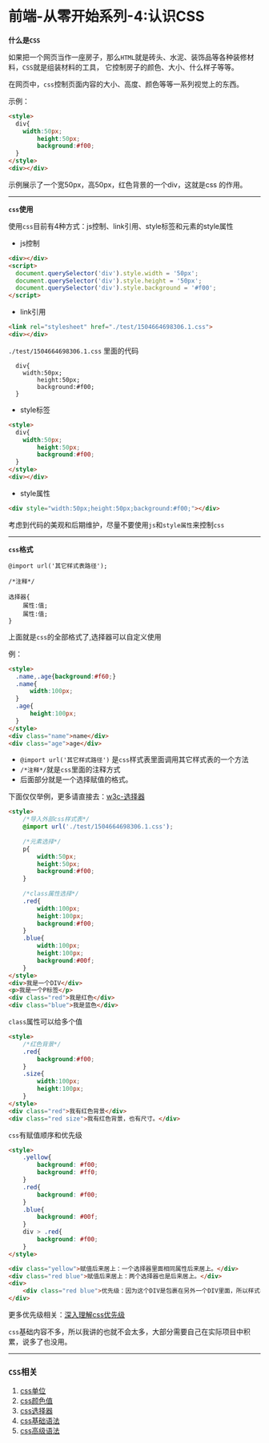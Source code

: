 # 前端-从零开始系列-4:认识CSS

**什么是`CSS`**

如果把一个网页当作一座房子，那么`HTML`就是砖头、水泥、装饰品等各种装修材料，`CSS`就是组装材料的工具，
它控制房子的颜色、大小、什么样子等等。

在网页中，`css`控制页面内容的大小、高度、颜色等等一系列视觉上的东西。

示例：
```html
<style>
  div{
	width:50px;
    	height:50px;
        background:#f00;
  }
</style>
<div></div>
```

示例展示了一个宽50px，高50px，红色背景的一个div，这就是css 的作用。

---

**`css`使用**

使用`css`目前有4种方式：js控制、link引用、style标签和元素的style属性

* js控制
```html
<div></div>
<script>
  document.querySelector('div').style.width = '50px';
  document.querySelector('div').style.height = '50px';
  document.querySelector('div').style.background = '#f00';
</script>
```
* link引用
```html
<link rel="stylesheet" href="./test/1504664698306.1.css">
<div></div>
```

`./test/1504664698306.1.css` 里面的代码
```
  div{
	width:50px;
    	height:50px;
        background:#f00;
  }
```

* style标签
```html
<style>
  div{
	width:50px;
    	height:50px;
        background:#f00;
  }
</style>
<div></div>
```

* style属性
```html
<div style="width:50px;height:50px;background:#f00;"></div>
```

考虑到代码的美观和后期维护，尽量不要使用`js`和`style属性`来控制`css`

---

**`css`格式**

```
@import url('其它样式表路径');

/*注释*/

选择器{
    属性:值;
    属性:值;
}
```
上面就是`css`的全部格式了,选择器可以自定义使用

例：

```html
<style>
  .name,.age{background:#f60;}
  .name{
      width:100px;
  }
  .age{
      height:100px;
  }
</style>
<div class="name">name</div>
<div class="age">age</div>
```


* `@import url('其它样式路径')` 是`css`样式表里面调用其它样式表的一个方法
* `/*注释*/`就是`css`里面的注释方式
* 后面部分就是一个选择赋值的格式。

下面仅仅举例，更多请直接去：[w3c-选择器](http://www.w3school.com.cn/cssref/css_selectors.asp)

```html
<style>
	/*导入外部css样式表*/
    @import url('./test/1504664698306.1.css');
    
    /*元素选择*/
    p{
    	width:50px;
        height:50px;
        background:#f00;
    }
    
    /*class属性选择*/
    .red{
    	width:100px;
        height:100px;
        background:#f00;
    }
    .blue{
    	width:100px;
        height:100px;
        background:#00f;
    }
</style>
<div>我是一个DIV</div>
<p>我是一个P标签</p>
<div class="red">我是红色</div>
<div class="blue">我是蓝色</div>
```

`class`属性可以给多个值

```html
<style>
	/*红色背景*/
    .red{
    	background:#f00;
    }
    .size{
    	width:100px;
        height:100px;
    }
</style>
<div class="red">我有红色背景</div>
<div class="red size">我有红色背景，也有尺寸。</div>
```

`css`有赋值顺序和优先级

```html
<style>
    .yellow{
        background: #f00;
        background: #ff0;
    }
    .red{
        background: #f00;
    }
    .blue{
        background: #00f;
    }
    div > .red{
        background: #f00;
    }
</style>

<div class="yellow">赋值后来居上：一个选择器里面相同属性后来居上。</div>
<div class="red blue">赋值后来居上：两个选择器也是后来居上。</div>
<div>
    <div class="red blue">优先级：因为这个DIV是包裹在另外一个DIV里面，所以样式表里面(div>.red)的优先级比(.blue)高</div>
</div>
```
更多优先级相关：[深入理解css优先级](http://www.cnblogs.com/starof/p/4387525.html)

`css`基础内容不多，所以我讲的也就不会太多，大部分需要自己在实际项目中积累，说多了也没用。

---

### `CSS`相关

1. [css单位](http://www.w3school.com.cn/cssref/css_units.asp)
2. [css颜色值](http://www.w3school.com.cn/cssref/css_colors_legal.asp)
3. [css选择器](http://www.w3school.com.cn/cssref/css_selectors.asp)
4. [css基础语法](http://www.w3school.com.cn/css/css_syntax.asp)
5. [css高级语法](http://www.w3school.com.cn/css/css_syntax_pro.asp)
